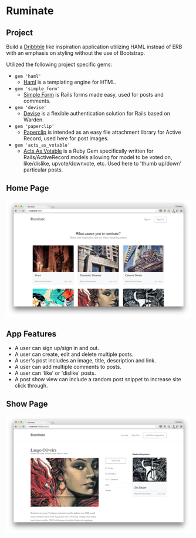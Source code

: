 Ruminate
===================

Project
-------------------
Build a [Dribbble](https://dribbble.com/) like inspiration application utilizing HAML instead of ERB with an emphasis on styling without the use of Bootstrap.

Utilized the following project specific gems:
- `gem 'haml'`
  - [Haml](https://github.com/haml/haml) is a templating engine for HTML.
- `gem 'simple_form'`
  - [Simple Form](https://github.com/plataformatec/simple_form) is Rails forms made easy, used for posts and comments.
- `gem 'devise'`
  - [Devise](https://github.com/plataformatec/devise) is a flexible authentication solution for Rails based on Warden.
- `gem 'paperclip'`
  - [Paperclip](https://github.com/thoughtbot/paperclip) is intended as an easy file attachment library for Active Record, used here for post images.
- `gem 'acts_as_votable'`
  - [Acts As Votable](https://github.com/ryanto/acts_as_votable) is a Ruby Gem specifically written for Rails/ActiveRecord models allowing for model to be voted on, like/dislike, upvote/downvote, etc. Used here to 'thumb up/down' particular posts.

Home Page
-------------------
![index view](https://github.com/ehsalazar/ruminate/blob/master/app/assets/images/index.png)

App Features
-------------------
- A user can sign up/sign in and out.
- A user can create, edit and delete multiple posts.
- A user's post includes an image, title, description and link.
- A user can add multiple comments to posts.
- A user can 'like' or 'dislike' posts.
- A post show view can include a random post snippet to increase site click through.

Show Page
-------------------
![show view](https://github.com/ehsalazar/ruminate/blob/master/app/assets/images/show.png)